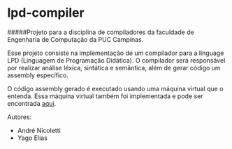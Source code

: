 # lpd-compiler

#####Projeto para a disciplina de compiladores da faculdade de Engenharia de Computação da PUC Campinas.

Esse projeto consiste na implementação de um compilador para a linguage LPD (Linguagem de Programação Didática). O compilador será responsável por realizar análise léxica, sintática e semântica, além de gerar código um assembly específico.

O código assembly gerado é executado usando uma máquina virtual que o entenda. Essa máquina virtual também foi implementada e pode ser encontrada <a href="https://github.com/andremn/lpd-virtual-machine">aqui</a>.

Autores: 
 - André Nicoletti
 - Yago Elias
